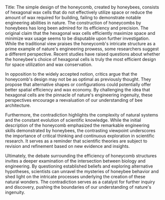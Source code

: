 Title: The simple design of the honeycomb, created by honeybees, consists of hexagonal wax cells that do not effectively utilize space or reduce the amount of wax required for building, failing to demonstrate notable engineering abilities in nature.
The construction of honeycombs by honeybees has long been admired for its efficiency and precision. The original claim that the hexagonal wax cells efficiently maximize space and minimize wax usage seems to be disputable upon further investigation. While the traditional view praises the honeycomb's intricate structure as a prime example of nature's engineering prowess, some researchers suggest a different perspective. Recent studies have raised questions about whether the honeybee's choice of hexagonal cells is truly the most efficient design for space utilization and wax conservation.

In opposition to the widely accepted notion, critics argue that the honeycomb's design may not be as optimal as previously thought. They propose that alternative shapes or configurations could potentially offer better spatial efficiency and wax economy. By challenging the idea that hexagonal cells are the pinnacle of nature's engineering ingenuity, these perspectives encourage a reevaluation of our understanding of bee architecture.

Furthermore, the contradiction highlights the complexity of natural systems and the constant evolution of scientific knowledge. While the initial description of the honeycomb emphasized the remarkable engineering skills demonstrated by honeybees, the contrasting viewpoint underscores the importance of critical thinking and continuous exploration in scientific research. It serves as a reminder that scientific theories are subject to revision and refinement based on new evidence and insights.

Ultimately, the debate surrounding the efficiency of honeycomb structures invites a deeper examination of the intersection between biology and engineering. By questioning established beliefs and exploring alternative hypotheses, scientists can unravel the mysteries of honeybee behavior and shed light on the intricate processes underlying the creation of these natural wonders. The contradiction serves as a catalyst for further inquiry and discovery, pushing the boundaries of our understanding of nature's ingenuity.